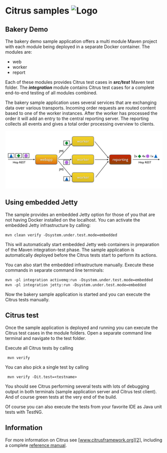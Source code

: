 Citrus samples ![Logo][1]
==============

Bakery Demo
---------

The bakery demo sample application offers a multi module Maven project with each module being deployed in a separate
Docker container. The modules are:

* web
* worker
* report

Each of these modules provides Citrus test cases in ***src/test*** Maven test folder. The ***integration*** module contains Citrus
test cases for a complete end-to-end testing of all modules combined.

The bakery sample application uses several services that are exchanging data over various transports. Incoming order requests are routed content based
to one of the worker instances. After the worker has processed the order it will add an entry to the central reporting server. The reporting collects
all events and gives a total order processing overview to clients.

![Architecture](../images/architecture.png)

Using embedded Jetty
---------

The sample provides an embedded Jetty option for those of you that are not having Docker installed on the localhost. You can activate
the embedded Jetty infrastructure by calling:

```
mvn clean verify -Dsystem.under.test.mode=embedded
```

This will automatically start embedded Jetty web containers in preparation of the Maven integration-test phase. The sample application is
automatically deployed before the Citrus tests start to perform its actions.

You can also start the embedded infrastructure manually. Execute these commands in separate command line terminals:

```
mvn -pl integration activemq:run -Dsystem.under.test.mode=embedded
mvn -pl integration jetty:run -Dsystem.under.test.mode=embedded
```

Now the bakery sample application is started and you can execute the Citrus tests manually.

Citrus test
---------

Once the sample application is deployed and running you can execute the Citrus test cases in the module folders.
Open a separate command line terminal and navigate to the test folder.

Execute all Citrus tests by calling

     mvn verify

You can also pick a single test by calling

     mvn verify -Dit.test=<testname>

You should see Citrus performing several tests with lots of debugging output in both terminals (sample application server
and Citrus test client). And of course green tests at the very end of the build.

Of course you can also execute the tests from your favorite IDE as Java unit tests with TestNG.

Information
---------

For more information on Citrus see [www.citrusframework.org][2], including
a complete [reference manual][3].

 [1]: https://citrusframework.org/img/brand-logo.png "Citrus"
 [2]: https://citrusframework.org
 [3]: https://citrusframework.org/reference/html/
